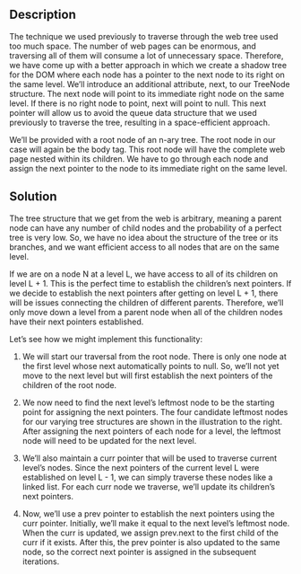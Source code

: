 ## Description

The technique we used previously to traverse through the web tree used too much space. The number of web pages can be enormous, and traversing all of them will consume a lot of unnecessary space. Therefore, we have come up with a better approach in which we create a shadow tree for the DOM where each node has a pointer to the next node to its right on the same level. We’ll introduce an additional attribute, next, to our TreeNode structure. The next node will point to its immediate right node on the same level. If there is no right node to point, next will point to null. This next pointer will allow us to avoid the queue data structure that we used previously to traverse the tree, resulting in a space-efficient approach.

We’ll be provided with a root node of an n-ary tree. The root node in our case will again be the body tag. This root node will have the complete web page nested within its children. We have to go through each node and assign the next pointer to the node to its immediate right on the same level.

## Solution

The tree structure that we get from the web is arbitrary, meaning a parent node can have any number of child nodes and the probability of a perfect tree is very low. So, we have no idea about the structure of the tree or its branches, and we want efficient access to all nodes that are on the same level.

If we are on a node N at a level L, we have access to all of its children on level L + 1. This is the perfect time to establish the children’s next pointers. If we decide to establish the next pointers after getting on level L + 1, there will be issues connecting the children of different parents. Therefore, we’ll only move down a level from a parent node when all of the children nodes have their next pointers established.

Let’s see how we might implement this functionality:

1. We will start our traversal from the root node. There is only one node at the first level whose next automatically points to null. So, we’ll not yet move to the next level but will first establish the next pointers of the children of the root node.

2. We now need to find the next level’s leftmost node to be the starting point for assigning the next pointers. The four candidate leftmost nodes for our varying tree structures are shown in the illustration to the right. After assigning the next pointers of each node for a level, the leftmost node will need to be updated for the next level.

3. We’ll also maintain a curr pointer that will be used to traverse current level’s nodes. Since the next pointers of the current level L were established on level L - 1, we can simply traverse these nodes like a linked list. For each curr node we traverse, we’ll update its children’s next pointers.

4. Now, we’ll use a prev pointer to establish the next pointers using the curr pointer. Initially, we’ll make it equal to the next level’s leftmost node. When the curr is updated, we assign prev.next to the first child of the curr if it exists. After this, the prev pointer is also updated to the same node, so the correct next pointer is assigned in the subsequent iterations.




